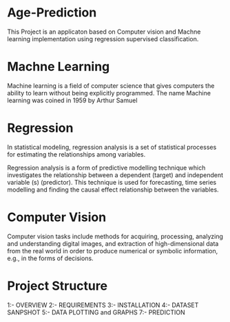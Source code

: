 # Age-Prediction
This Project is an applicaton based on Computer vision and Machne learning implementation using regression supervised classification. 

# Machne Learning

Machine learning is a field of computer science that gives computers the ability to learn without being explicitly programmed. The name Machine learning was coined in 1959 by Arthur Samuel

# Regression

In statistical modeling, regression analysis is a set of statistical processes for estimating the relationships among variables.

 Regression analysis is a form of predictive modelling technique which investigates the relationship between a dependent (target) and independent variable (s) (predictor). This technique is used for forecasting, time series modelling and finding the causal effect relationship between the variables.

# Computer Vision

Computer vision tasks include methods for acquiring, processing, analyzing and understanding digital images, and extraction of high-dimensional data from the real world in order to produce numerical or symbolic information, e.g., in the forms of decisions.

# Project Structure

  1:- OVERVIEW
  2:- REQUIREMENTS
  3:- INSTALLATION
  4:- DATASET SANPSHOT
  5:- DATA PLOTTING and GRAPHS
  7:- PREDICTION
